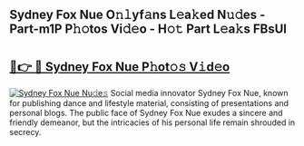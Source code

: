 ## Sydney Fox Nue O𝚗𝚕yf𝚊ns L𝚎a𝚔ed N𝚞𝚍es - Part-m1P P𝚑𝚘tos Vi𝚍𝚎o - H𝚘𝚝 Part L𝚎a𝚔s FBsUl

# <h2><a href="http://kf86xvj.oniu.top/?m=Sydney+Fox+Nue">🔗👉 🔴 Sydney Fox Nue P𝚑ot𝚘𝚜 V𝚒d𝚎o</a></h2>

[![Sydney Fox Nue Nu𝚍e𝚜](https://i.imgur.com/0qMVB7G.gif)](http://kf86xvj.oniu.top/?m=Sydney+Fox+Nue)
Social media innovator Sydney Fox Nue, known for publishing dance and lifestyle material, consisting of presentations and personal blogs. The public face of Sydney Fox Nue exudes a sincere and friendly demeanor, but the intricacies of his personal life remain shrouded in secrecy.  
